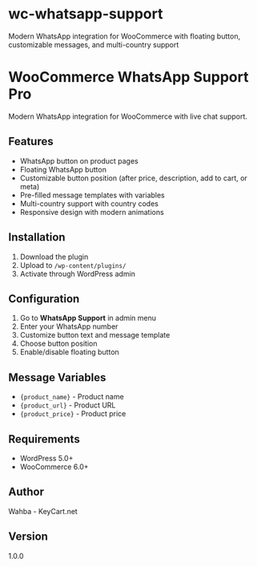 # wc-whatsapp-support
Modern WhatsApp integration for WooCommerce with floating button, customizable messages, and multi-country support
# WooCommerce WhatsApp Support Pro

Modern WhatsApp integration for WooCommerce with live chat support.

## Features
- WhatsApp button on product pages
- Floating WhatsApp button
- Customizable button position (after price, description, add to cart, or meta)
- Pre-filled message templates with variables
- Multi-country support with country codes
- Responsive design with modern animations

## Installation
1. Download the plugin
2. Upload to `/wp-content/plugins/`
3. Activate through WordPress admin

## Configuration
1. Go to **WhatsApp Support** in admin menu
2. Enter your WhatsApp number
3. Customize button text and message template
4. Choose button position
5. Enable/disable floating button

## Message Variables
- `{product_name}` - Product name
- `{product_url}` - Product URL  
- `{product_price}` - Product price

## Requirements
- WordPress 5.0+
- WooCommerce 6.0+

## Author
Wahba - KeyCart.net

## Version
1.0.0
